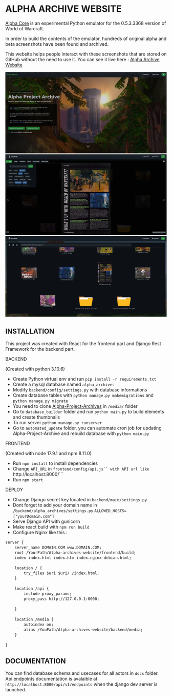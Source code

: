 ALPHA ARCHIVE WEBSITE
===================



[Alpha Core](https://github.com/The-Alpha-Project) is an experimental Python emulator for the 0.5.3.3368 version of World of Warcraft.

In order to build the contents of the emulator, hundreds of original alpha and beta screenshots have been found and archived.

This website helps people interact with these screenshots that are stored on GitHub without the need to use it. You can see it live here : [Alpha Archive Website](https://archive.thealphaproject.eu/)


![](presentation1.webp)
![](presentation2.webp)
![](presentation3.webp)


INSTALLATION
------------

This project was created with React for the frontend part and Django Rest Framework for the backend part. 

BACKEND 

(Created with python 3.10.6)

- Create Python virtual env and run ```pip install -r requirements.txt```
- Create a mysql database named ```alpha_archives```
- Modify `backend/config/settings.py` with database informations
- Create database tables with ```python manage.py makemigrations``` and ```python manage.py migrate```
- You need to clone [Alpha-Project-Archives](https://github.com/The-Alpha-Project/Alpha-Project-Archive) in ```/media/``` folder
- Go to ```database_builder``` folder and run ```python main.py``` to build elements and create thumbnails
- To run server ```python manage.py runserver```
- Go to ```automated_update``` folder, you can automate cron job for updating Alpha-Project-Archive and rebuild database with ```python main.py```

FRONTEND

(Created with node 17.9.1 and npm 8.11.0)

- Run ```npm install``` to install dependencies
- Change ```API_URL``` in ```frontend/config/api.js`` with API url like ```http://localhost:8000/```
- Run ```npm start```


DEPLOY

- Change Django secret key located in `backend/main/settings.py`
- Dont forget to add your domain name in ```/backend/alpha_archives/settings.py```  ```ALLOWED_HOSTS=["yourDomain.com"]```
- Serve Django API with gunicorn
- Make react build with ```npm run build```
- Configure Nginx like this : 

```
server {
    server_name DOMAIN.COM www.DOMAIN.COM;
    root /YourPath/Alpha-archives-website/frontend/build;
    index index.html index.htm index.nginx-debian.html;

    location / {
        try_files $uri $uri/ /index.html;
    }

    location /api {
        include proxy_params;
        proxy_pass http://127.0.0.1:8000;

    }

    location /media {
        autoindex on;
        alias /YouPath/Alpha-archives-website/backend/media;
    }

}
```

DOCUMENTATION
-----------

You can find database schema and usecases for all actors in `docs` folder.
Api endpoints documentation is avalaible at `http://localhost:8000/api/v1/endpoints` when the django dev server is launched.